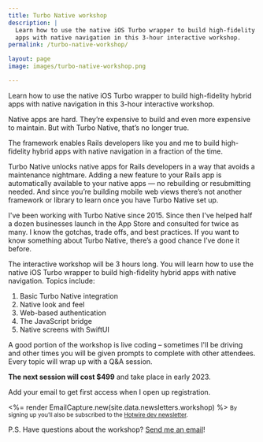 ```yaml
---
title: Turbo Native workshop
description: |
  Learn how to use the native iOS Turbo wrapper to build high-fidelity hybrid
  apps with native navigation in this 3-hour interactive workshop.
permalink: /turbo-native-workshop/

layout: page
image: images/turbo-native-workshop.png

---
```


<p class="lead">Learn how to use the native iOS Turbo wrapper to build high-fidelity hybrid apps with native navigation in this 3-hour interactive workshop.</p>

Native apps are hard. They’re expensive to build and even more expensive to maintain. But with Turbo Native, that’s no longer true.

The framework enables Rails developers like you and me to build high-fidelity hybrid apps with native navigation in a fraction of the time.

Turbo Native unlocks native apps for Rails developers in a way that avoids a maintenance nightmare. Adding a new feature to your Rails app is automatically available to your native apps — no rebuilding or resubmitting needed. And since you’re building mobile web views there’s not another framework or library to learn once you have Turbo Native set up.

I've been working with Turbo Native since 2015. Since then I've helped half a dozen businesses launch in the App Store and consulted for twice as many. I know the gotchas, trade offs, and best practices. If you want to know something about Turbo Native, there’s a good chance I’ve done it before.

The interactive workshop will be 3 hours long. You will learn how to use the native iOS Turbo wrapper to build high-fidelity hybrid apps with native navigation. Topics include:

1. Basic Turbo Native integration
1. Native look and feel
1. Web-based authentication
1. The JavaScript bridge
1. Native screens with SwiftUI

A good portion of the workshop is live coding – sometimes I'll be driving and other times you will be given prompts to complete with other attendees. Every topic will wrap up with a Q&A session.

**The next session will cost $499** and take place in early 2023.

Add your email to get first access when I open up registration.

<div class="not-prose">
  <%= render EmailCapture.new(site.data.newsletters.workshop) %>
  <small class="block mt-4">By signing up you’ll also be subscribed to the <a href="/hotwire" class="font-normal">Hotwire dev newsletter</a>.</small>
</div>

P.S. Have questions about the workshop? [Send me an email](mailto:joe@masilotti.com)!
